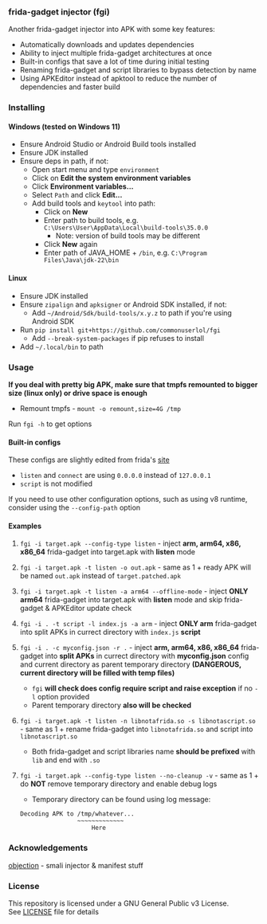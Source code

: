 ### frida-gadget injector (fgi)
Another frida-gadget injector into APK with some key features:

* Automatically downloads and updates dependencies
* Ability to inject multiple frida-gadget architectures at once
* Built-in configs that save a lot of time during initial testing
* Renaming frida-gadget and script libraries to bypass detection by name
* Using APKEditor instead of apktool to reduce the number of dependencies and faster build

### Installing
#### Windows (tested on Windows 11)
* Ensure Android Studio or Android Build tools installed
* Ensure JDK installed
* Ensure deps in path, if not:
    * Open start menu and type `environment`
    * Click on **Edit the system environment variables**
    * Click **Environment variables...**
    * Select `Path` and click **Edit...**
    * Add build tools and `keytool` into path:
      * Click on **New**
      * Enter path to build tools, e.g. `C:\Users\User\AppData\Local\build-tools\35.0.0`
        * Note: version of build tools may be different
      * Click **New** again
      * Enter path of JAVA_HOME + `/bin`, e.g. `C:\Program Files\Java\jdk-22\bin`

#### Linux
* Ensure JDK installed
* Ensure `zipalign` and `apksigner` or Android SDK installed, if not:
    * Add `~/Android/Sdk/build-tools/x.y.z` to path if you're using Android SDK
* Run `pip install git+https://github.com/commonuserlol/fgi`
    * Add `--break-system-packages` if pip refuses to install
* Add `~/.local/bin` to path

### Usage
**If you deal with pretty big APK, make sure that tmpfs remounted to bigger size (linux only) or drive space is enough**

* Remount tmpfs - `mount -o remount,size=4G /tmp`


Run `fgi -h` to get options

#### Built-in configs
These configs are slightly edited from frida's [site](https://frida.re)
* `listen` and `connect` are using `0.0.0.0` instead of `127.0.0.1`
* `script` is not modified

If you need to use other configuration options, such as using v8 runtime, consider using the `--config-path` option

#### Examples
1. `fgi -i target.apk --config-type listen` - inject **arm, arm64, x86, x86_64** frida-gadget into target.apk with **listen** mode

2. `fgi -i target.apk -t listen -o out.apk` - same as 1 + ready APK will be named `out.apk` instead of `target.patched.apk`

3. `fgi -i target.apk -t listen -a arm64 --offline-mode` - inject **ONLY arm64** frida-gadget into target.apk with **listen** mode and skip frida-gadget & APKEditor update check

4. `fgi -i . -t script -l index.js -a arm` - inject **ONLY arm** frida-gadget into split APKs in currect directory with `index.js` **script**

5. `fgi -i . -c myconfig.json -r .` - inject **arm, arm64, x86, x86_64** frida-gadget into **split APKs** in currect directory with **myconfig.json** config and current directory as parent temporary directory **(DANGEROUS, current directory will be filled with temp files)**
    * `fgi` **will check does config require script and raise exception** if no `-l` option provided
    * Parent temporary directory **also will be checked**

6. `fgi -i target.apk -t listen -n libnotafrida.so -s libnotascript.so` - same as 1 + rename frida-gadget into `libnotafrida.so` and script into `libnotascript.so`
    * Both frida-gadget and script libraries name **should be prefixed** with `lib` and end with `.so`

7. `fgi -i target.apk --config-type listen --no-cleanup -v` - same as 1 + do **NOT** remove temporary directory and enable debug logs
    * Temporary directory can be found using log message:
    ```
    Decoding APK to /tmp/whatever...
                    ~~~~~~~~~~~~~
                        Here
    ```

### Acknowledgements
[objection](https://github.com/sensepost/objection) - smali injector & manifest stuff

### License
This repository is licensed under a GNU General Public v3 License.<br>
See [LICENSE](LICENSE) file for details
